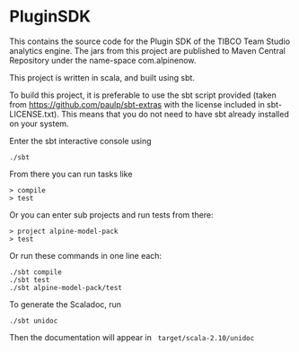 # PluginSDK
This contains the source code for the Plugin SDK of the TIBCO Team Studio analytics engine. The jars from this project are published to Maven Central Repository under the name-space com.alpinenow.

This project is written in scala, and built using sbt.

To build this project, it is preferable to use the sbt script provided (taken from https://github.com/paulp/sbt-extras with the license included in sbt-LICENSE.txt). 
This means that you do not need to have sbt already installed on your system.

Enter the sbt interactive console using 
```
./sbt
```

From there you can run tasks like
```
> compile
> test
```

Or you can enter sub projects and run tests from there:
```
> project alpine-model-pack
> test
```

Or run these commands in one line each:
```
./sbt compile
./sbt test
./sbt alpine-model-pack/test
```

To generate the Scaladoc, run 
```
./sbt unidoc
```
Then the documentation will appear in ``` target/scala-2.10/unidoc```
